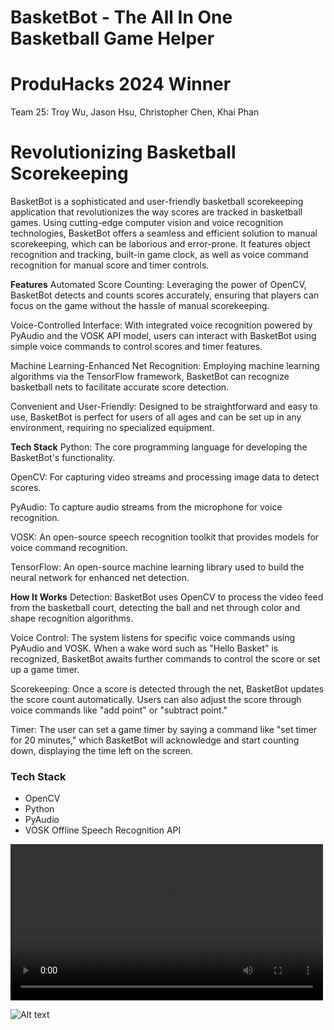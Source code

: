 # BasketBot - The All In One Basketball Game Helper

# ProduHacks 2024 Winner 

Team 25: Troy Wu, Jason Hsu, Christopher Chen, Khai Phan

# Revolutionizing Basketball Scorekeeping

BasketBot is a sophisticated and user-friendly basketball scorekeeping application that revolutionizes the way scores are tracked in basketball games. Using cutting-edge computer vision and voice recognition technologies, BasketBot offers a seamless and efficient solution to manual scorekeeping, which can be laborious and error-prone. It features object recognition and tracking, built-in game clock, as well as voice command recognition for manual score and timer controls.

**Features**
Automated Score Counting: Leveraging the power of OpenCV, BasketBot detects and counts scores accurately, ensuring that players can focus on the game without the hassle of manual scorekeeping.

Voice-Controlled Interface: With integrated voice recognition powered by PyAudio and the VOSK API model, users can interact with BasketBot using simple voice commands to control scores and timer features.

Machine Learning-Enhanced Net Recognition: Employing machine learning algorithms via the TensorFlow framework, BasketBot can recognize basketball nets to facilitate accurate score detection.

Convenient and User-Friendly: Designed to be straightforward and easy to use, BasketBot is perfect for users of all ages and can be set up in any environment, requiring no specialized equipment.

**Tech Stack**
Python: The core programming language for developing the BasketBot's functionality.

OpenCV: For capturing video streams and processing image data to detect scores.

PyAudio: To capture audio streams from the microphone for voice recognition.

VOSK: An open-source speech recognition toolkit that provides models for voice command recognition.

TensorFlow: An open-source machine learning library used to build the neural network for enhanced net detection.

**How It Works**
Detection: BasketBot uses OpenCV to process the video feed from the basketball court, detecting the ball and net through color and shape recognition algorithms.

Voice Control: The system listens for specific voice commands using PyAudio and VOSK. When a wake word such as "Hello Basket" is recognized, BasketBot awaits further commands to control the score or set up a game timer.

Scorekeeping: Once a score is detected through the net, BasketBot updates the score count automatically. Users can also adjust the score through voice commands like "add point" or "subtract point."

Timer: The user can set a game timer by saying a command like "set timer for 20 minutes," which BasketBot will acknowledge and start counting down, displaying the time left on the screen.

### Tech Stack

- OpenCV
- Python
- PyAudio
- VOSK Offline Speech Recognition API

<video controls width="500">
    <source src="/path/to/video.mp4" type="video/mp4">
    Your browser does not support the video tag.
</video>

![Alt text](https://github.com/04christopher/team25/blob/main/demoshot.jpg)
